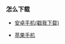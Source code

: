### 怎么下载

- [安卓手机(戳我下载)](https://github.com/trojan-gfw/igniter/releases/download/v0.1.0-pre-alpha15/app-debug.apk)

- [苹果手机](https://github.com/vx-xxy1214baby/Chaos-Is-Ladder/edit/master/iOS-download.md)

